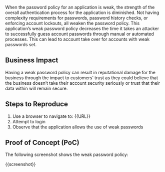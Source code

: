 When the password policy for an application is weak, the strength of the overall authentication process for the application is diminished. Not having complexity requirements for passwords, password history checks, or enforcing account lockouts, all weaken the password policy. This application’s weak password policy decreases the time it takes an attacker to successfully guess account passwords through manual or automated processes. This can lead to account take over for accounts with weak passwords set.

## Business Impact

Having a weak password policy can result in reputational damage for the business through the impact to customers’ trust as they could believe that the business doesn’t take their account security seriously or trust that their data within will remain secure.

## Steps to Reproduce

1. Use a browser to navigate to: {{URL}}
1. Attempt to login
1. Observe that the application allows the use of weak passwords

## Proof of Concept (PoC)

The following screenshot shows the weak password policy:

{{screenshot}}
